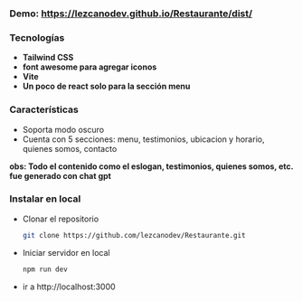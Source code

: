 ### Demo: https://lezcanodev.github.io/Restaurante/dist/

### Tecnologías
- **Tailwind CSS**
- **font awesome para agregar iconos**
- **Vite**
- **Un poco de react solo para la sección menu**
### Características
- Soporta modo oscuro
- Cuenta con 5 secciones: menu, testimonios, ubicacion y horario, quienes somos, contacto

**obs: Todo el contenido como el eslogan, testimonios, quienes somos, etc. fue generado con chat gpt**
### Instalar en local
- Clonar el repositorio
     ```sh
    git clone https://github.com/lezcanodev/Restaurante.git
    ```
- Iniciar servidor en local
    ```sh
    npm run dev
    ```
- ir a http://localhost:3000
